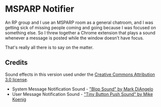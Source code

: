 # MSPARP Notifier #

An RP group and I use an MSPARP room as a general chatroom, and I was getting sick of missing people coming and going because I was focused on something else. So I threw together a Chrome extension that plays a sound whenever a message is posted while the window doesn't have focus.

That's really all there is to say on the matter.

## Credits ##

Sound effects in this version used under the [Creative Commons Attribution 3.0 license](https://creativecommons.org/licenses/by/3.0/us/).

* System Message Notification Sound - ["Blop Sound" by Mark DiAngelo](http://soundbible.com/2067-Blop.html)
* User Message Notification Sound - ["Tiny Button Push Sound" by Mike Koenig](http://soundbible.com/419-Tiny-Button-Push.html)
